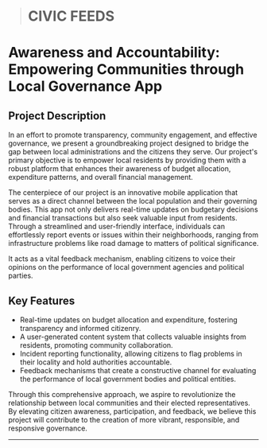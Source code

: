 > # CIVIC FEEDS
# Awareness and Accountability: Empowering Communities through Local Governance App

## Project Description

In an effort to promote transparency, community engagement, and effective governance, we present a groundbreaking project designed to bridge the gap between local administrations and the citizens they serve. Our project's primary objective is to empower local residents by providing them with a robust platform that enhances their awareness of budget allocation, expenditure patterns, and overall financial management.

The centerpiece of our project is an innovative mobile application that serves as a direct channel between the local population and their governing bodies. This app not only delivers real-time updates on budgetary decisions and financial transactions but also seek valuable input from residents. Through a streamlined and user-friendly interface, individuals can effortlessly report events or issues within their neighborhoods, ranging from infrastructure problems like road damage to matters of political significance.

It acts as a vital feedback mechanism, enabling citizens to voice their opinions on the performance of local government agencies and political parties. 

## Key Features

- Real-time updates on budget allocation and expenditure, fostering transparency and informed citizenry.
- A user-generated content system that collects valuable insights from residents, promoting community collaboration.
- Incident reporting functionality, allowing citizens to flag problems in their locality and hold authorities accountable.
- Feedback mechanisms that create a constructive channel for evaluating the performance of local government bodies and political entities.

Through this comprehensive approach, we aspire to revolutionize the relationship between local communities and their elected representatives. By elevating citizen awareness, participation, and feedback, we believe this project will contribute to the creation of more vibrant, responsible, and responsive governance.

---
